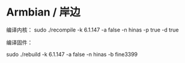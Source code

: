 # Armbian / 岸边

编译内核：
sudo ./recompile -k 6.1.147 -a false -n hinas -p true -d true

编译固件：


sudo ./rebuild -k 6.1.147 -a false -n hinas -b fine3399

